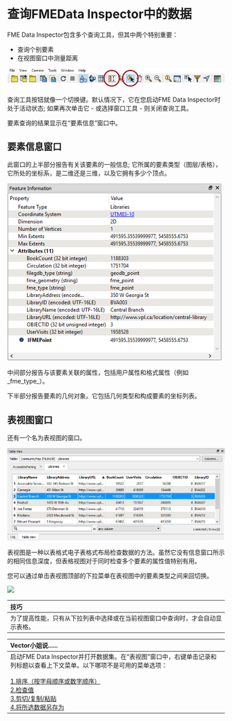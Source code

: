 # 查询FMEData Inspector中的数据

FME Data Inspector包含多个查询工具，但其中两个特别重要：

* 查询个别要素
* 在视图窗口中测量距离

[![](../../.gitbook/assets/img1.036.diquerytools.png)](https://github.com/safesoftware/FMETraining/blob/Desktop-Basic-2018/DesktopBasic1Basics/Images/Img1.036.DIQueryTools.png)

查询工具按钮就像一个切换键。默认情况下，它在您启动FME Data Inspector时处于活动状态; 如果再次单击它 - 或选择窗口工具 - 则关闭查询工具。

要素查询的结果显示在“要素信息”窗口中。

## 要素信息窗口

此窗口的上半部分报告有关该要素的一般信息; 它所属的要素类型（图层/表格），它所处的坐标系，是二维还是三维，以及它拥有多少个顶点。

[![](../../.gitbook/assets/img1.030.datainspectorfeatureinformation.png)](https://github.com/safesoftware/FMETraining/blob/Desktop-Basic-2018/DesktopBasic1Basics/Images/Img1.030.DataInspectorFeatureInformation.png)

中间部分报告与该要素关联的属性，包括用户属性和格式属性（例如_fme\_type_）。

下半部分报告要素的几何对象。它包括几何类型和构成要素的坐标列表。

## 表视图窗口

还有一个名为表视图的窗口。

[![](../../.gitbook/assets/img1.031.datainspectortableview.png)](https://github.com/safesoftware/FMETraining/blob/Desktop-Basic-2018/DesktopBasic1Basics/Images/Img1.031.DataInspectorTableView.png)

表视图是一种以表格式电子表格式布局检查数据的方法。虽然它没有信息窗口所示的相同信息深度，但表格视图对于同时检查多个要素的属性值特别有用。

您可以通过单击表视图顶部的下拉菜单在表视图中的要素类型之间来回切换。

[![](../../.gitbook/assets/img1.212b.ex3.datainspectortableviewswitch.png)](https://github.com/safesoftware/FMETraining/blob/Desktop-Basic-2018/DesktopBasic1Basics/Images/Img1.212b.Ex3.DataInspectorTableViewSwitch.png)

|  技巧 |
| :--- |
|  为了提高性能，只有从下拉列表中选择或在当前视图窗口中查询时，才会自动显示表格。 |

|  Vector小姐说...... |
| :--- |
|  启动FME Data Inspector并打开数据集。在“表视图”窗口中，右键单击记录和列标题以查看上下文菜单。以下哪项不是可用的菜单选项：  <br><br>[1.排序（按字母顺序或数字顺序）](http://52.73.3.37/fmedatastreaming/Manual/QAResponse2017.fmw?chapter=1&question=11&answer=1&DestDataset_TEXTLINE=C%3A%5CFMEOutput%5CQAResponse.html) <br>[2.检查值](http://52.73.3.37/fmedatastreaming/Manual/QAResponse2017.fmw?chapter=1&question=11&answer=2&DestDataset_TEXTLINE=C%3A%5CFMEOutput%5CQAResponse.html) <br>[3.剪切/复制/粘贴](http://52.73.3.37/fmedatastreaming/Manual/QAResponse2017.fmw?chapter=1&question=11&answer=3&DestDataset_TEXTLINE=C%3A%5CFMEOutput%5CQAResponse.html) <br>[4.将所选数据另存为](http://52.73.3.37/fmedatastreaming/Manual/QAResponse2017.fmw?chapter=1&question=11&answer=4&DestDataset_TEXTLINE=C%3A%5CFMEOutput%5CQAResponse.html) |

